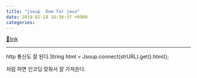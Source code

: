 ```yaml
---
title: "jsoup  Dom for java"
date: 2019-02-18 16:36:37 +0900
categories: 
---
```

[🔗link](http://www.mins01.com/mh/tech/read/1257)
***


http 통신도 잘 된다.String html = Jsoup.connect(strURL).get().html();



처럼 하면 인코딩 맞춰서 잘 가져온다.

  



